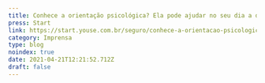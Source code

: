 ```yaml
---
title: Conhece a orientação psicológica? Ela pode ajudar no seu dia a dia
press: Start
link: https://start.youse.com.br/seguro/conhece-a-orientacao-psicologica-ela-pode-ajudar-no-seu-dia-a-dia
category: Imprensa
type: blog
noindex: true
date: 2021-04-21T12:21:52.712Z
draft: false
---
```

